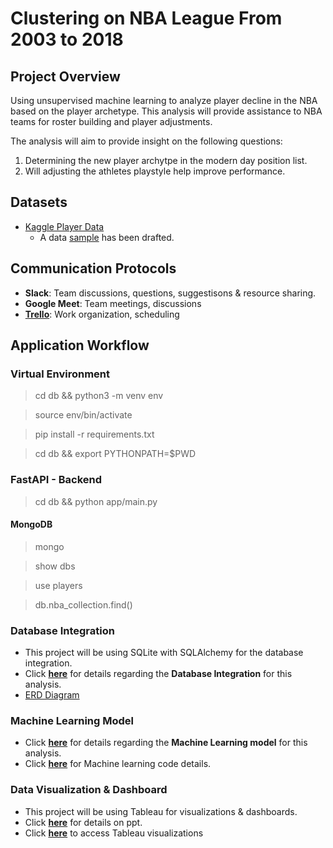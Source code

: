 # Clustering on NBA League From 2003 to 2018

## Project Overview

Using unsupervised machine learning to analyze player decline in the NBA based on the player archetype.
This analysis will provide assistance to NBA teams for roster building and player adjustments.

The analysis will aim to provide insight on the following questions:

1. Determining the new player archytpe in the modern day position list.
2. Will adjusting the athletes playstyle help improve performance.

## Datasets

- [Kaggle Player Data](https://www.kaggle.com/drgilermo/nba-players-stats?select=player_data.csv)
  - A data [sample](ETL/Data/sample_data.xlsx) has been drafted.

## Communication Protocols

- **Slack**: Team discussions, questions, suggestisons & resource sharing.
- **Google Meet**: Team meetings, discussions
- **[Trello](https://trello.com/b/bpUG9Aoh/final-project-nba)**: Work organization, scheduling

## Application Workflow

### Virtual Environment

> cd db && python3 -m venv env

> source env/bin/activate

> pip install -r requirements.txt

> cd db && export PYTHONPATH=$PWD

### FastAPI - Backend

> cd db && python app/main.py

#### MongoDB

> mongo

> show dbs

> use players

> db.nba_collection.find()

### Database Integration

- This project will be using SQLite with SQLAlchemy for the database integration.
- Click [**here**](Database/SQL_Database.ipynb) for details regarding the **Database Integration** for this analysis.
- [ERD Diagram](Database/Resources/NBA_Analysis_ERD.png)

### Machine Learning Model

- Click [**here**](Machine_Learning/README.md) for details regarding the **Machine Learning model** for this analysis.
- Click [**here**](Machine_Learning/NBA_PCA.ipynb) for Machine learning code details.

### Data Visualization & Dashboard

- This project will be using Tableau for visualizations & dashboards.
- Click [**here**](Visualization/NBA_PLAYER_ANALYSIS.pptx) for details on ppt.
- Click [**here**](https://public.tableau.com/app/profile/syed.ali.akbar/viz/NBAAnalysis_16232021658490/VORPbyPlayersandAge) to access Tableau visualizations
